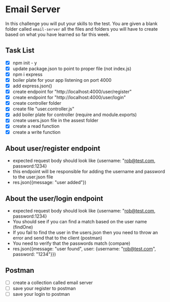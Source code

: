 # Email Server

In this challenge you will put your skills to the test. You are given a blank folder called `email-server` all the files and folders you will have to create based on what you have learned so far this week.

## Task List

- [x] npm init - y
- [x] update package.json to point to proper file (not index.js)
- [x] npm i express
- [x] boiler plate for your app listening on port 4000
- [x] add express.json()
- [x] create endpoint for "http://localhost:4000/user/register"
- [x] create endpoint for "http://localhost:4000/user/login"
- [x] create controller folder
- [x] create file "user.controller.js"
- [x] add boiler plate for controller (require and module.exports)
- [x] create users.json file in the assest folder
- [x] create a read function
- [x] create a write function

## About user/register endpoint

- expected request body should look like {username: "rob@test.com, password:1234}
- this endpoint will be responsible for adding the username and password to the user.json file
- res.json({message: "user added"})

## About the user/login endpoint

- expected request body should look like {username: "rob@test.com, password:1234}
- You should see if you can find a match based on the user name (findOne)
- If you fail to find the user in the users.json then you need to throw an error and send that to the client (postman)
- You need to verify that the passwords match (compare)
- res.json({message: "user found", user: {username: "rob@test.com", password: "1234"}})

## Postman

- [ ] create a collection called email server
- [ ] save your register to postman
- [ ] save your login to postman
